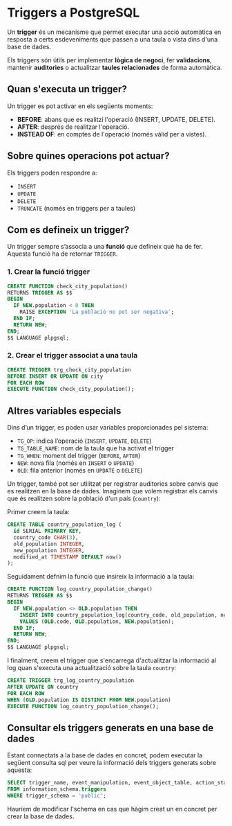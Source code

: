 # Triggers a PostgreSQL

Un **trigger** és un mecanisme que permet executar una acció automàtica en resposta a certs esdeveniments que passen a una taula o vista dins d'una base de dades.

Els triggers són útils per implementar **lògica de negoci**, fer **validacions**, mantenir **auditories** o actualitzar **taules relacionades** de forma automàtica.

## Quan s'executa un trigger?

Un trigger es pot activar en els següents moments:

- **BEFORE**: abans que es realitzi l'operació (INSERT, UPDATE, DELETE).
- **AFTER**: després de realitzar l'operació.
- **INSTEAD OF**: en comptes de l'operació (només vàlid per a vistes).

## Sobre quines operacions pot actuar?

Els triggers poden respondre a:

- `INSERT`
- `UPDATE`
- `DELETE`
- `TRUNCATE` (només en triggers per a taules)

## Com es defineix un trigger?

Un trigger sempre s’associa a una **funció** que defineix què ha de fer. Aquesta funció ha de retornar `TRIGGER`.

### 1. Crear la funció trigger

```sql
CREATE FUNCTION check_city_population()
RETURNS TRIGGER AS $$
BEGIN
  IF NEW.population < 0 THEN
    RAISE EXCEPTION 'La població no pot ser negativa';
  END IF;
  RETURN NEW;
END;
$$ LANGUAGE plpgsql;
```

### 2. Crear el trigger associat a una taula

```sql
CREATE TRIGGER trg_check_city_population
BEFORE INSERT OR UPDATE ON city
FOR EACH ROW
EXECUTE FUNCTION check_city_population();
```

## Altres variables especials

Dins d’un trigger, es poden usar variables proporcionades pel sistema:

- `TG_OP`: indica l’operació (`INSERT`, `UPDATE`, `DELETE`)
- `TG_TABLE_NAME`: nom de la taula que ha activat el trigger
- `TG_WHEN`: moment del trigger (`BEFORE`, `AFTER`)
- `NEW`: nova fila (només en `INSERT` o `UPDATE`)
- `OLD`: fila anterior (només en `UPDATE` o `DELETE`)

Un trigger, també pot ser utilitzat per registrar auditories sobre canvis que es realitzen en la base de dades. Imaginem que volem registrar els canvis que és realitzen sobre la població d'un país (`country`): 

Primer creem la taula:

```sql
CREATE TABLE country_population_log (
  id SERIAL PRIMARY KEY,
  country_code CHAR(3),
  old_population INTEGER,
  new_population INTEGER,
  modified_at TIMESTAMP DEFAULT now()
);
```

Seguidament defnim la funció que insireix la informació a la taula: 

```sql
CREATE FUNCTION log_country_population_change()
RETURNS TRIGGER AS $$
BEGIN
  IF NEW.population <> OLD.population THEN
    INSERT INTO country_population_log(country_code, old_population, new_population)
    VALUES (OLD.code, OLD.population, NEW.population);
  END IF;
  RETURN NEW;
END;
$$ LANGUAGE plpgsql;
```

I finalment, creem el trigger que s'encarrega d'actualitzar la informació al log quan s'executa una actualització sobre la taula `country`:

```sql
CREATE TRIGGER trg_log_country_population
AFTER UPDATE ON country
FOR EACH ROW
WHEN (OLD.population IS DISTINCT FROM NEW.population)
EXECUTE FUNCTION log_country_population_change();
```

## Consultar els triggers generats en una base de dades

Estant connectats a la base de dades en concret, podem executar la següent consulta sql per veure la informació dels triggers generats sobre aquesta: 

```sql
SELECT trigger_name, event_manipulation, event_object_table, action_statement
FROM information_schema.triggers
WHERE trigger_schema = 'public'; 
```

Hauríem de modificar l'schema en cas que hàgim creat un en concret per crear la base de dades.
